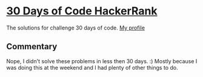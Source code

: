 # [30 Days of Code HackerRank](https://www.hackerrank.com/domains/tutorials/30-days-of-code)

The solutions for challenge 30 days of code.
[My profile](https://www.hackerrank.com/Nebado)

## Commentary ##

Nope, I didn't solve these problems in less then 30 days. :) Mostly
because I was doing this at the weekend and I had plenty of other
things to do.


